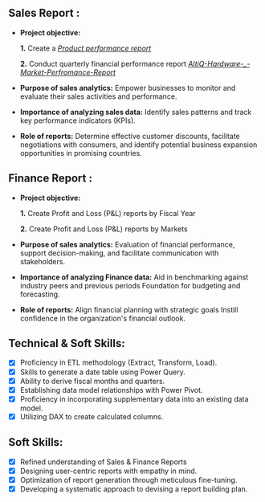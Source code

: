 ## Sales Report :


- **Project objective:** 

    **1.** Create a _[Product performance report](https://github.com/amit-bagade/Excel-Project-_AltiQ-Hardware-_-Market-Perfromance-Report/blob/main/AltiQ%20HArdware%20_%20Product%20Performance%20Report.pdf)_ 

    **2.** Conduct quarterly financial performance report  _[AltiQ-Hardware-_-Market-Perfromance-Report
](https://github.com/amit-bagade/Excel-Project-_AltiQ-Hardware-_-Market-Perfromance-Report/blob/main/AltiQ%20Hardware%20P%26L%20report%20by%20Quarter.pdf)_

- **Purpose of sales analytics:** Empower businesses to monitor and evaluate their sales activities and performance.

- **Importance of analyzing sales data:** Identify sales patterns and track key performance indicators (KPIs).

- **Role of reports:** Determine effective customer discounts, facilitate negotiations with consumers, and identify potential business expansion opportunities in promising countries.


## Finance Report :

- **Project objective:** 

    **1.** Create Profit and Loss (P&L) reports by Fiscal Year

   **2.** Create Profit and Loss (P&L) reports by Markets

- **Purpose of sales analytics:** Evaluation of financial performance, support decision-making, and facilitate communication with stakeholders.

- **Importance of analyzing Finance data:** Aid in benchmarking against industry peers and previous periods Foundation for budgeting and forecasting.

- **Role of reports:** Align financial planning with strategic goals Instill confidence in the organization's financial outlook.


## Technical & Soft Skills:
- [x]	Proficiency in ETL methodology (Extract, Transform, Load).
- [x]	Skills to generate a date table using Power Query.
- [x]	Ability to derive fiscal months and quarters.
- [x]	Establishing data model relationships with Power Pivot.
- [x]	Proficiency in incorporating supplementary data into an existing data model.
- [x]	Utilizing DAX to create calculated columns.

## Soft Skills:
- [x]	Refined understanding of Sales & Finance Reports
- [x]	Designing user-centric reports with empathy in mind.
- [x]	Optimization of report generation through meticulous fine-tuning.
- [x]	Developing a systematic approach to devising a report building plan.
